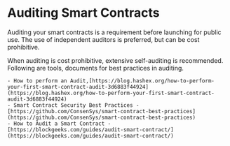 # Auditing Smart Contracts

Auditing your smart contracts is a requirement before launching for public use. The use of independent auditors is preferred, but can be cost prohibitive.

When auditing is cost prohibitive, extensive self-auditing is recommended. Following are tools, documents for best practices in auditing.

    - How to perform an Audit,[https://blog.hashex.org/how-to-perform-your-first-smart-contract-audit-3d6883f44924](https://blog.hashex.org/how-to-perform-your-first-smart-contract-audit-3d6883f44924)
    - Smart Contract Security Best Practices - [https://github.com/ConsenSys/smart-contract-best-practices](https://github.com/ConsenSys/smart-contract-best-practices)
    - How to Audit a Smart Contract - [https://blockgeeks.com/guides/audit-smart-contract/](https://blockgeeks.com/guides/audit-smart-contract/)
